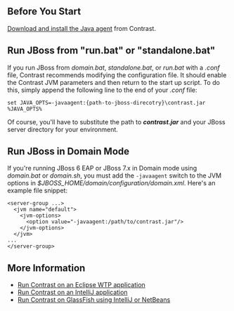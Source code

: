 <!--
title: "Installing Contrast on JBoss 5 and Higher Versions"
description: "JBoss5 and higher agent configuration process using Windows or startup script"
tags: "java agent configuration JBoss RedHat"
-->

## Before You Start 

[Download and install the Java agent](installation-javastandard.html) from Contrast.

## Run JBoss from "run.bat" or "standalone.bat"

If you run JBoss from *domain.bat*, *standalone.bat*, or *run.bat* with a *.conf* file, Contrast recommends modifying the configuration file. It should enable the Contrast JVM parameters and then return to the start up script. To do this, simply append the following line to the end of your *.conf* file: 

````
set JAVA_OPTS=-javaagent:{path-to-jboss-direcotry}\contrast.jar %JAVA_OPTS%
````

Of course, you'll have to substitute the path to ***contrast.jar*** and your JBoss server directory for your environment. 

## Run JBoss in Domain Mode

If you're running JBoss 6 EAP or JBoss 7.x in Domain mode using *domain.bat* or *domain.sh*, you must add the `-javaagent` switch to the JVM options in *$JBOSS_HOME/domain/configuration/domain.xml*. Here's an example file snippet:

````
<server-group ...>
  <jvm name="default">
    <jvm-options>
      <option value="-javaagent:/path/to/contrast.jar"/>
    </jvm-options>
  </jvm>
...
</server-group>
````

## More Information

* [Run Contrast on an Eclipse WTP application](installation-javaserver.html#eclipse)
* [Run Contrast on an IntelliJ application](installation-javaserver.html#intellij)
* [Run Contrast on GlassFish using IntelliJ or NetBeans](installation-javaserver.html#glass)
